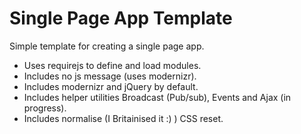 # Single Page App Template
Simple template for creating a single page app.

* Uses requirejs to define and load modules.
* Includes no js message (uses modernizr).
* Includes modernizr and jQuery by default.
* Includes helper utilities Broadcast (Pub/sub), Events and Ajax (in progress).
* Includes normalise (I Britainised it :) ) CSS reset.
